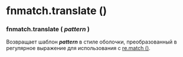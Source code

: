 # fnmatch.translate \(\)

### fnmatch.translate \( _pattern_ \)

Возвращает шаблон _**pattern**_ в стиле оболочки, преобразованный в регулярное выражение для использования с [re.match \(\)](../../obrabotka-teksta/re/sostavlyayushie-modulya/re.match.md).

